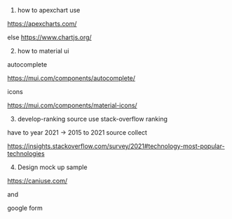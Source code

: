 1. how to apexchart use

https://apexcharts.com/

else https://www.chartjs.org/

2. how to material ui

autocomplete

https://mui.com/components/autocomplete/

icons

https://mui.com/components/material-icons/

3. develop-ranking source use stack-overflow ranking

have to year 2021 -> 2015 to 2021 source collect

https://insights.stackoverflow.com/survey/2021#technology-most-popular-technologies

4. Design mock up sample

https://caniuse.com/

and

google form
